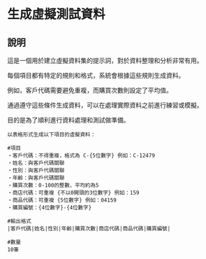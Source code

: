 # 生成虛擬測試資料

## 說明
這是一個用於建立虛擬資料集的提示詞，對於資料整理和分析非常有用。

每個項目都有特定的規則和格式，系統會根據這些規則生成資料。

例如，客戶代碼需要避免重複，而購買次數則設定了平均值。

通過遵守這些條件生成資料，可以在處理實際資料之前進行練習或模擬。

目的是為了順利進行資料處理和測試做準備。

```plaintext
以表格形式生成以下項目的虛擬資料：

#項目
・客戶代碼：不得重複，格式為 C-{5位數字} 例如：C-12479
・姓名：與客戶代碼關聯
・性別：與客戶代碼關聯
・年齡：與客戶代碼關聯
・購買次數：0-100的整數，平均約為5
・商店代碼：可重複 {不以0開頭的3位數字} 例如：159
・商品代碼：可重複 {5位數字} 例如：04159
・購買編號：{4位數字}-{4位數字}

#輸出格式
|客戶代碼|姓名|性別|年齡|購買次數|商店代碼|商品代碼|購買編號|

#數量
10筆
```